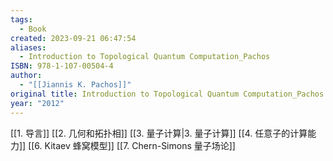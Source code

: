 ```yaml
---
tags:
  - Book
created: 2023-09-21 06:47:54
aliases:
  - Introduction to Topological Quantum Computation_Pachos
ISBN: 978-1-107-00504-4
author:
  - "[[Jiannis K. Pachos]]"
original title: Introduction to Topological Quantum Computation_Pachos
year: "2012"
---
```

[[1. 导言]]
[[2. 几何和拓扑相]]
[[3. 量子计算|3. 量子计算]]
[[4. 任意子的计算能力]]
[[6. Kitaev 蜂窝模型]]
[[7. Chern-Simons 量子场论]]


